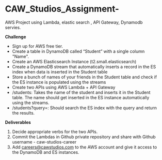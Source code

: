 # CAW_Studios_Assignment-
AWS Project using Lambda, elastic search , API Gateway, Dynamodb servies. 


**Challenge**
-  Sign up for AWS free tier.
-  Create a table in DynamoDB called “Student” with a single column "Name".
-  Create an AWS Elasticsearch Instance (t2.small.elasticsearch)
-  Create a DynamoDB stream that automatically inserts a record in the ES index when data is
inserted in the Student table
-  Store a bunch of names of your friends in the Student table and check if the ES instance is
populated using the streams
-  Create two APIs using AWS Lambda + API Gateway
-  /students: Takes the name of the student and inserts it in the Student table. The name should get
inserted in the ES instance automatically using the streams.
-  /students?query=: Should search the ES index with the query and return the results.

**Deliverables**
1. Decide appropriate verbs for the two APIs.
2. Commit the Lambdas in Github private repository and share with Github username -
caw-studios-career
3. Add careers@cawstudios.com to the AWS account and give it access to the DynamoDB and ES
instances.
